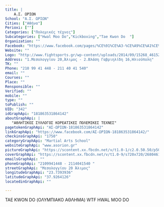 ```yaml
---
title: |
    Α.Σ. ΩΡΙΩΝ
School: "Α.Σ. ΩΡΙΩΝ"
Cities: ["Αθήνα"]
Perioxi: [""]
Categories: ["Πολεμικές τέχνες"]
Subcategories: ["Hwal Moo Do","Kickboxing","Tae Kwon Do  "]
Organization: ""
Facebook: "https://www.facebook.com/pages/%CE%91%CE%A3-%CE%A9%CE%A1%CE%99%CE%A9%CE%9D/181863531864142?sk=timeline"
Website: ""
Logo: "http://www.fightsports.gr/wp-content/uploads/2014/09/15268_461529547230871_1041302152_n.jpg"
Address: "1.Μεσολογγίου 20,Άλιμος - 2.Βλάση Γαβριηλίδη 16,Ηλιούπολη"
TK: ""
Phone: "210 99 41 448 - 211 40 41 540"
email: ""
Courses: ""
Place: ""
Rensponsible: ""
Verified: ""
mobile: ""
type: ""
toPublish: ""
UID: "342"
idGraphApi: "181863531864142"
aboutGraphApi: | 
   "ΑΘΛΗΤΙΚΟΣ ΣΥΛΛΟΓΟΣ ΚΟΡΕΑΤΙΚΕΣ ΠΟΛΕΜΙΚΕΣ ΤΕΧΝΕΣ"
pagetokenGraphApi: "ΑΣ-ΩΡΙΩΝ-181863531864142"
linkGraphApi: "https://www.facebook.com/ΑΣ-ΩΡΙΩΝ-181863531864142/"
checkinsGraphApi: "1750"
categoryGraphApi: "Martial Arts School"
websiteGraphApi: "www.asorion.gr"
pictureGraphApi: "https://scontent.xx.fbcdn.net/v/t1.0-1/c2.0.50.50/p50x50/12039255_1007215729328914_3874133523783376488_n.jpg?oh=fc6211b46be06b7f3c98174f5f98a5b6&amp;oe=5B4BEDF4"
coverGraphApi: "https://scontent.xx.fbcdn.net/v/t1.0-9/s720x720/26804619_1742880522429094_5429156047269763417_n.jpg?oh=5e1e4126794c7a88a2b1f2238c7c90c6&amp;oe=5B0C3E4B"
emailsGraphApi: ""
phoneGraphApi: "2109941448 - 2114041540 "
streetGraphApi: "Μεσολογγίου 20 Άλιμος"
longitudeGraphApi: "23.7393936"
latitudeGraphApi: "37.9264126"
locatedinGraphApi: ""

---
```


TAE KWON DO (ΟΛΥΜΠΙΑΚΟ ΑΘΛΗΜΑ) WTF HWAL MOO DO

